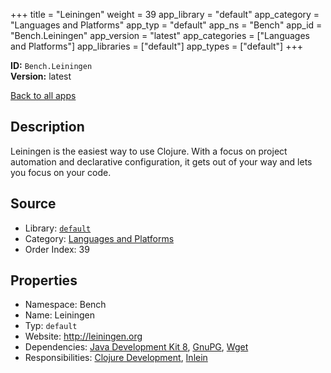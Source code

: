 ﻿+++
title = "Leiningen"
weight = 39
app_library = "default"
app_category = "Languages and Platforms"
app_typ = "default"
app_ns = "Bench"
app_id = "Bench.Leiningen"
app_version = "latest"
app_categories = ["Languages and Platforms"]
app_libraries = ["default"]
app_types = ["default"]
+++

**ID:** `Bench.Leiningen`  
**Version:** latest  
<!--more-->

[Back to all apps](/apps/)

## Description
Leiningen is the easiest way to use Clojure.
With a focus on project automation and declarative configuration,
it gets out of your way and lets you focus on your code.

## Source

* Library: [`default`](/app_libraries/default)
* Category: [Languages and Platforms](/app_categories/languages-and-platforms)
* Order Index: 39

## Properties

* Namespace: Bench
* Name: Leiningen
* Typ: `default`
* Website: <http://leiningen.org>
* Dependencies: [Java Development Kit 8](/apps/Bench.JDK8), [GnuPG](/apps/Bench.GnuPG), [Wget](/apps/Bench.Wget)
* Responsibilities: [Clojure Development](/apps/Bench.Group.ClojureDevelopment), [Inlein](/apps/Bench.Inlein)

